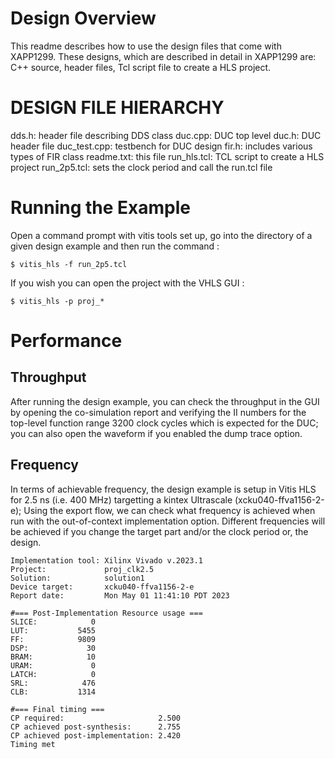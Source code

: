 
# Design Overview

This readme describes how to use the design files that come with XAPP1299.
These designs, which are described in detail in XAPP1299 are: C++ source, header files,
Tcl script file to create a HLS project.

# DESIGN FILE HIERARCHY

dds.h:        header file describing DDS class
duc.cpp:      DUC top level 
duc.h:        DUC header file
duc_test.cpp: testbench for DUC design
fir.h:        includes various types of FIR class
readme.txt:   this file
run_hls.tcl:  TCL script to create a HLS project
run_2p5.tcl:  sets the clock period and call the run.tcl file

# Running the Example

Open a command prompt with vitis tools set up, go into the directory of a given design example and then run the command : 

```
$ vitis_hls -f run_2p5.tcl
```
If you wish you can open the project with the VHLS GUI :

```
$ vitis_hls -p proj_*
```

# Performance

## Throughput
After running the design example, you can check the throughput in the GUI by opening the co-simulation report and verifying the II numbers for the top-level function range 3200 clock cycles which is expected for the DUC; you can also open the waveform if you enabled the dump trace option.

## Frequency

In terms of achievable frequency, the design example is setup in Vitis HLS for 2.5 ns (i.e. 400 MHz) targetting a kintex Ultrascale (xcku040-ffva1156-2-e); Using the export flow, we can check what frequency is achieved when run with the out-of-context implementation option. Different frequencies will be achieved if you change the target part and/or the clock period or, the design.

```
Implementation tool: Xilinx Vivado v.2023.1
Project:             proj_clk2.5
Solution:            solution1
Device target:       xcku040-ffva1156-2-e
Report date:         Mon May 01 11:41:10 PDT 2023

#=== Post-Implementation Resource usage ===
SLICE:            0
LUT:           5455
FF:            9809
DSP:             30
BRAM:            10
URAM:             0
LATCH:            0
SRL:            476
CLB:           1314

#=== Final timing ===
CP required:                     2.500
CP achieved post-synthesis:      2.755
CP achieved post-implementation: 2.420
Timing met

```



